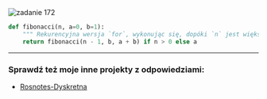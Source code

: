 <picture>
  <source srcset="../../srt/zbior_zadan/172.png" media="(prefers-color-scheme: light)">
  <source srcset="../../srt/zbior_zadan/black_172.png" media="(prefers-color-scheme: dark)">
  <img src="../../srt/zbior_zadan/black_172.png" alt="zadanie 172">
</picture>

```python
def fibonacci(n, a=0, b=1):
    """ Rekurencyjna wersja `for`, wykonując się, dopóki `n` jest większe niż 0. """
    return fibonacci(n - 1, b, a + b) if n > 0 else a
```


---
### Sprawdź też moje inne projekty z odpowiedziami:
- [Rosnotes-Dyskretna](https://github.com/kamilGie/Rosnotes-Dyskretna)
